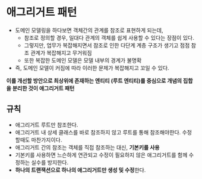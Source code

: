 # 애그리거트 패턴 

- 도메인 모델링을 하다보면 객체간의 관계를 참조로 표현하게 되는데,
  - 참조로 정의할 경우, 일대다 관계의 객체를 쉽게 사용할 수 있다는 장점이 있다.
  - 그렇지만, 업무가 복잡해지면서 참조로 인한 다단계 계층 구조가 생기고 점점 참조 관계가 복잡해지고 무거워짐 
  - 또한 복잡한 도메인 모델은 모델 내부의 경계가 불명확
- 즉, 도메인 모델이 커짐에 따라 이러한 문제가 복잡해지고 꼬일 수 있다. 

**이를 개선할 방안으로 최상위에 존재하는 엔티티 (루트 엔티티)를 중심으로 개념의 집합을 분리한 것이 애그리거트 패턴** 

## 규칙 
- 애그리거트 루트만 참조한다.
- 애그리거트 내 상세 클래스를 바로 참조하지 않고 루트를 통해 참조해야한다. 수정할때도 마찬가지이다.
- 애그리거트 간의 참조는 객체를 직접 참조하는 대신, **기본키를 사용**
- 기본키를 사용하면 느슨하게 연관되고 수정이 필요하지 않은 애그리거트를 함께 수정하는 실수를 방지한다. 
- **하나의 트랜잭션으로 하나의 애그리거트만 생성 및 수정**한다.

